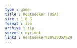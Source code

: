 ```yaml
---
type : game
title : Heatseeker (USA)
size : 1.0 G
format : iso
archive : zip
server : myrient
link2 : Heatseeker%20%28USA%29
---
```

